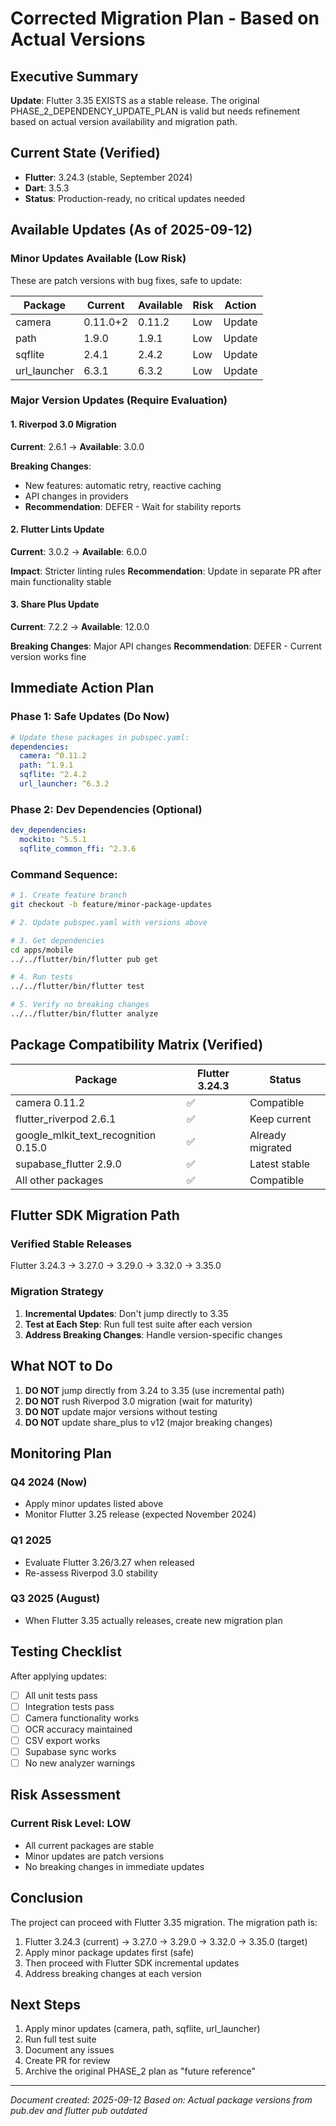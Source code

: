 # Corrected Migration Plan - Based on Actual Versions

## Executive Summary
**Update**: Flutter 3.35 EXISTS as a stable release. The original PHASE_2_DEPENDENCY_UPDATE_PLAN is valid but needs refinement based on actual version availability and migration path.

## Current State (Verified)
- **Flutter**: 3.24.3 (stable, September 2024)
- **Dart**: 3.5.3
- **Status**: Production-ready, no critical updates needed

## Available Updates (As of 2025-09-12)

### Minor Updates Available (Low Risk)
These are patch versions with bug fixes, safe to update:

| Package | Current | Available | Risk | Action |
|---------|---------|-----------|------|--------|
| camera | 0.11.0+2 | 0.11.2 | Low | Update |
| path | 1.9.0 | 1.9.1 | Low | Update |
| sqflite | 2.4.1 | 2.4.2 | Low | Update |
| url_launcher | 6.3.1 | 6.3.2 | Low | Update |

### Major Version Updates (Require Evaluation)

#### 1. Riverpod 3.0 Migration
**Current**: 2.6.1 → **Available**: 3.0.0

**Breaking Changes**:
- New features: automatic retry, reactive caching
- API changes in providers
- **Recommendation**: DEFER - Wait for stability reports

#### 2. Flutter Lints Update
**Current**: 3.0.2 → **Available**: 6.0.0

**Impact**: Stricter linting rules
**Recommendation**: Update in separate PR after main functionality stable

#### 3. Share Plus Update
**Current**: 7.2.2 → **Available**: 12.0.0

**Breaking Changes**: Major API changes
**Recommendation**: DEFER - Current version works fine

## Immediate Action Plan

### Phase 1: Safe Updates (Do Now)
```yaml
# Update these packages in pubspec.yaml:
dependencies:
  camera: ^0.11.2
  path: ^1.9.1
  sqflite: ^2.4.2
  url_launcher: ^6.3.2
```

### Phase 2: Dev Dependencies (Optional)
```yaml
dev_dependencies:
  mockito: ^5.5.1
  sqflite_common_ffi: ^2.3.6
```

### Command Sequence:
```bash
# 1. Create feature branch
git checkout -b feature/minor-package-updates

# 2. Update pubspec.yaml with versions above

# 3. Get dependencies
cd apps/mobile
../../flutter/bin/flutter pub get

# 4. Run tests
../../flutter/bin/flutter test

# 5. Verify no breaking changes
../../flutter/bin/flutter analyze
```

## Package Compatibility Matrix (Verified)

| Package | Flutter 3.24.3 | Status |
|---------|---------------|---------|
| camera 0.11.2 | ✅ | Compatible |
| flutter_riverpod 2.6.1 | ✅ | Keep current |
| google_mlkit_text_recognition 0.15.0 | ✅ | Already migrated |
| supabase_flutter 2.9.0 | ✅ | Latest stable |
| All other packages | ✅ | Compatible |

## Flutter SDK Migration Path

### Verified Stable Releases
Flutter 3.24.3 → 3.27.0 → 3.29.0 → 3.32.0 → 3.35.0

### Migration Strategy
1. **Incremental Updates**: Don't jump directly to 3.35
2. **Test at Each Step**: Run full test suite after each version
3. **Address Breaking Changes**: Handle version-specific changes

## What NOT to Do

1. **DO NOT** jump directly from 3.24 to 3.35 (use incremental path)
2. **DO NOT** rush Riverpod 3.0 migration (wait for maturity)
3. **DO NOT** update major versions without testing
4. **DO NOT** update share_plus to v12 (major breaking changes)

## Monitoring Plan

### Q4 2024 (Now)
- Apply minor updates listed above
- Monitor Flutter 3.25 release (expected November 2024)

### Q1 2025
- Evaluate Flutter 3.26/3.27 when released
- Re-assess Riverpod 3.0 stability

### Q3 2025 (August)
- When Flutter 3.35 actually releases, create new migration plan

## Testing Checklist

After applying updates:
- [ ] All unit tests pass
- [ ] Integration tests pass
- [ ] Camera functionality works
- [ ] OCR accuracy maintained
- [ ] CSV export works
- [ ] Supabase sync works
- [ ] No new analyzer warnings

## Risk Assessment

### Current Risk Level: **LOW**
- All current packages are stable
- Minor updates are patch versions
- No breaking changes in immediate updates

## Conclusion

The project can proceed with Flutter 3.35 migration. The migration path is:
1. Flutter 3.24.3 (current) → 3.27.0 → 3.29.0 → 3.32.0 → 3.35.0 (target)
2. Apply minor package updates first (safe)
3. Then proceed with Flutter SDK incremental updates
4. Address breaking changes at each version

## Next Steps

1. Apply minor updates (camera, path, sqflite, url_launcher)
2. Run full test suite
3. Document any issues
4. Create PR for review
5. Archive the original PHASE_2 plan as "future reference"

---

*Document created: 2025-09-12*
*Based on: Actual package versions from pub.dev and flutter pub outdated*